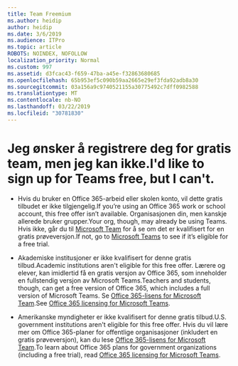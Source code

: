 ```yaml
---
title: Team Freemium
ms.author: heidip
author: heidip
ms.date: 3/6/2019
ms.audience: ITPro
ms.topic: article
ROBOTS: NOINDEX, NOFOLLOW
localization_priority: Normal
ms.custom: 997
ms.assetid: d3fcac43-f659-47ba-a45e-f32863680685
ms.openlocfilehash: 65b953ef5c090b59aa2665e29ef3fda92adb8a30
ms.sourcegitcommit: 03a156a9c9740521155a30775492c7dff0982588
ms.translationtype: MT
ms.contentlocale: nb-NO
ms.lasthandoff: 03/22/2019
ms.locfileid: "30781830"
---
```

# <a name="id-like-to-sign-up-for-teams-free-but-i-cant"></a><span data-ttu-id="c18bf-102">Jeg ønsker å registrere deg for gratis team, men jeg kan ikke.</span><span class="sxs-lookup"><span data-stu-id="c18bf-102">I'd like to sign up for Teams free, but I can't.</span></span>

- <span data-ttu-id="c18bf-103">Hvis du bruker en Office 365-arbeid eller skolen konto, vil dette gratis tilbudet er ikke tilgjengelig.</span><span class="sxs-lookup"><span data-stu-id="c18bf-103">If you’re using an Office 365 work or school account, this free offer isn’t available.</span></span> <span data-ttu-id="c18bf-104">Organisasjonen din, men kanskje allerede bruker grupper.</span><span class="sxs-lookup"><span data-stu-id="c18bf-104">Your org, though, may already be using Teams.</span></span> <span data-ttu-id="c18bf-105">Hvis ikke, går du til [Microsoft Team](https://products.office.com/en-us/microsoft-teams/group-chat-software) for å se om det er kvalifisert for en gratis prøveversjon.</span><span class="sxs-lookup"><span data-stu-id="c18bf-105">If not, go to [Microsoft Teams](https://products.office.com/en-us/microsoft-teams/group-chat-software) to see if it’s eligible for a free trial.</span></span>

- <span data-ttu-id="c18bf-106">Akademiske institusjoner er ikke kvalifisert for denne gratis tilbud.</span><span class="sxs-lookup"><span data-stu-id="c18bf-106">Academic institutions aren't eligible for this free offer.</span></span> <span data-ttu-id="c18bf-107">Lærere og elever, kan imidlertid få en gratis versjon av Office 365, som inneholder en fullstendig versjon av Microsoft Teams.</span><span class="sxs-lookup"><span data-stu-id="c18bf-107">Teachers and students, though, can get a free version of Office 365, which includes a full version of Microsoft Teams.</span></span> <span data-ttu-id="c18bf-108">Se [Office 365-lisens for Microsoft Team](https://docs.microsoft.com/microsoftteams/office-365-licensing).</span><span class="sxs-lookup"><span data-stu-id="c18bf-108">See [Office 365 licensing for Microsoft Teams](https://docs.microsoft.com/microsoftteams/office-365-licensing).</span></span>

- <span data-ttu-id="c18bf-109">Amerikanske myndigheter er ikke kvalifisert for denne gratis tilbud.</span><span class="sxs-lookup"><span data-stu-id="c18bf-109">U.S. government institutions aren't eligible for this free offer.</span></span> <span data-ttu-id="c18bf-110">Hvis du vil lære mer om Office 365-planer for offentlige organisasjoner (inkludert en gratis prøveversjon), kan du lese [Office 365-lisens for Microsoft Team](https://docs.microsoft.com/microsoftteams/office-365-licensing).</span><span class="sxs-lookup"><span data-stu-id="c18bf-110">To learn about Office 365 plans for government organizations (including a free trial), read [Office 365 licensing for Microsoft Teams](https://docs.microsoft.com/microsoftteams/office-365-licensing).</span></span>


